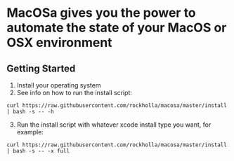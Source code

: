 # MacOSa gives you the power to automate the state of your MacOS or OSX environment

## Getting Started

1. Install your operating system
2. See info on how to run the install script:
```
curl https://raw.githubusercontent.com/rockholla/macosa/master/install | bash -s -- -h
```
3. Run the install script with whatever xcode install type you want, for example:
```
curl https://raw.githubusercontent.com/rockholla/macosa/master/install | bash -s -- -x full
```